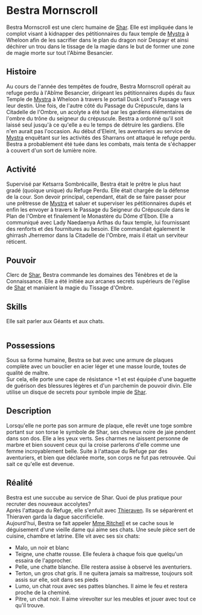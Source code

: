 <div class='pageNumber auto'></div>

# Bestra Mornscroll

Bestra Mornscroll est une clerc humaine de [Shar](https://www.aidedd.org/univers/pantheon/shar/). Elle est impliquée dans le complot visant à kidnapper des pétitionnaires du faux temple de [Mystra](https://www.aidedd.org/univers/pantheon/mystra/) à Wheloon afin de les sacrifier dans le plan du dragon noir Despayr et ainsi déchirer un trou dans le tissage de la magie dans le but de former une zone de magie morte sur tout l'Abime Besancier.

## Histoire

Au cours de l'année des tempêtes de foudre, Bestra Mornscroll opérait au refuge perdu à l'Abîme Besancier, dirigeant les pétitionnaires dupés du faux Temple de [Mystra](https://www.aidedd.org/univers/pantheon/mystra/) à Wheloon à travers le portail Dusk Lord's Passage vers leur destin.
Une fois, de l'autre côté du Passage du Crépuscule, dans la Citadelle de l'Ombre, un acolyte a été tué par les gardiens élémentaires de l'ombre du trône du seigneur du crépuscule. Bestra a ordonné qu'il soit laissé seul jusqu'à ce qu'elle a eu le temps de détruire les gardiens. Elle n'en aurait pas l'occasion.
Au début d'Eleint, les aventuriers au service de [Mystra](https://www.aidedd.org/univers/pantheon/mystra/) enquêtant sur les activités des Sharrans ont attaqué
le refuge perdu. Bestra a probablement été tuée dans les combats, mais tenta de s'échapper à couvert
d'un sort de lumière noire.

## Activité

Supervisé par Ketsarra Sombrécaille, Bestra était le prêtre le plus haut gradé (quoique unique) du Refuge Perdu.
Elle était chargée de la défense de la cour. Son devoir principal, cependant, était de se faire passer pour une prêtresse
de [Mystra](https://www.aidedd.org/univers/pantheon/mystra/) et saluer et superviser les pétitionnaires dupés et enfin les envoyer à travers le Passage du Seigneur du Crépuscule
dans le Plan de l'Ombre et finalement le Monastère du Dôme d'Ebon. Elle a communiqué avec Lady
Naedaenya Arthas du faux temple, lui fournissant des renforts et des fournitures au besoin. Elle
commandait également le ghirrash Jherremor dans la Citadelle de l'Ombre, mais il était un serviteur réticent.

## Pouvoir

Clerc de [Shar](https://www.aidedd.org/univers/pantheon/shar/), Bestra commande les domaines des Ténèbres et de la Connaissance. Elle a été initiée aux arcanes secrets supérieurs de l'église de [Shar](https://www.aidedd.org/univers/pantheon/shar/) et maniaient la magie du Tissage d'Ombre.

## Skills

Elle sait parler aux Géants et aux chats.

```
```

## Possessions

Sous sa forme humaine, Bestra se bat avec une armure de plaques complète avec un bouclier en acier léger et une masse lourde, toutes de qualité de maître.  
Sur cela, elle porte une cape de résistance +1 et est équipée d'une baguette de guérison des blessures légères et d'un parchemin de pouvoir divin. Elle utilise un disque de secrets pour symbole impie de [Shar](https://www.aidedd.org/univers/pantheon/shar/).

## Description

Lorsqu'elle ne porte pas son armure de plaque, elle revêt une toge sombre portant sur son torse le symbole de Shar, ses cheveux noire de jaie pendent dans son dos. Elle a les yeux verts. Ses charmes ne laissent personne de marbre et bien souvent ceux qui la croise parlerons d'elle comme une femme incroyablement belle.
Suite à l'attaque du Refuge par des aventuriers, et bien que déclarée morte, son corps ne fut pas retrouvée.
Qui sait ce qu'elle est devenue.

## Réalité

Bestra est une succube au service de Shar. Quoi de plus pratique pour recruter des nouveaux accolytes?  
Après l'attaque du Refuge, elle s'enfuit avec [Thieraven](Thieraven.md). Ils se séparèrent et Thieraven garda la dague saccrificielle.  
Aujourd'hui, Bestra se fait appeler [Mme Ritchell](../1-Lieux/1-Astoria/2-Personnages/mme_ritchell.md) et se cache sous le déguisement d'une vieille dame qui aime ses chats. Une seule pièce sert de cuisine, chambre et latrine. Elle vit avec ses six chats:

- Malo, un noir et blanc
- Teigne, une chatte rousse. Elle feulera à chaque fois que quelqu'un essaira de l'approcher.
- Pelle, une chatte blanche. Elle restera assise à observé les aventuriers.
- Terton, un gros chat gris. Il ne quitera jamais sa maitresse, toujours soit assis sur elle,
soit dans ses pieds
- Lumo, un chat roux avec ses pattes blanches. Il aime le feu et restera proche de la cheminé.
- Pitre, un chat noir. Il aime virevolter sur les meubles et jouer avec tout ce qu'il trouve.
